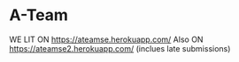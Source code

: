 # A-Team
WE LIT ON   https://ateamse.herokuapp.com/
Also ON https://ateamse2.herokuapp.com/ (inclues late submissions)
